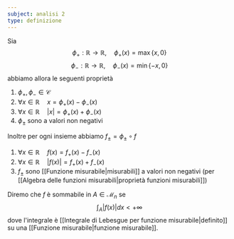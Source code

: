 ```yaml
---
subject: analisi 2
type: definizione
---
```

Sia
$$
\phi_+:\mathbb{R}\to\mathbb{R},\quad\phi_+(x)=\max\{x,0\}
$$
$$
\phi_-:\mathbb{R}\to\mathbb{R},\quad\phi_-(x)=\min\{-x,0\}
$$
abbiamo allora le seguenti proprietà
1. $\phi_+,\phi_-\in\mathcal{C}$
2. $\forall x\in\mathbb{R}\quad x=\phi_+(x)-\phi_-(x)$
3. $\forall x\in\mathbb{R}\quad|x|=\phi_+(x)+\phi_-(x)$
4. $\phi_{\pm}$ sono a valori non negativi

Inoltre per ogni insieme abbiamo $f_{\pm}=\phi_{\pm}\circ f$
1. $\forall x\in\mathbb{R}\quad f(x)=f_+(x)-f_-(x)$
2. $\forall x\in\mathbb{R}\quad|f(x)|=f_+(x)+f_-(x)$
3. $f_{\pm}$ sono [[Funzione misurabile|misurabili]] a valori non negativi (per [[Algebra delle funzioni misurabili|proprietà funzioni misurabili]])

Diremo che $f$ è sommabile in $A\in\mathcal{M}_n$ se 
$$
\int_A|f(x)|dx<+\infty
$$
dove l'integrale è [[Integrale di Lebesgue per funzione misurabile|definito]] su una [[Funzione misurabile|funzione misurabile]].